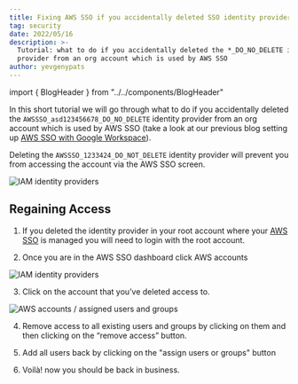 ```yaml
---
title: Fixing AWS SSO if you accidentally deleted SSO identity provider
tag: security
date: 2022/05/16
description: >-
  Tutorial: what to do if you accidentally deleted the *_DO_NO_DELETE identity
  provider from an org account which is used by AWS SSO
author: yevgenypats
---
```


import { BlogHeader } from "../../components/BlogHeader"

<BlogHeader/>


In this short tutorial we will go through what to do if you accidentally deleted the `AWSSSO_asd123456678_DO_NO_DELETE` identity provider from an org account which is used by AWS SSO (take a look at our previous blog setting up [AWS SSO with Google Workspace](https://www.cloudquery.io/blog/aws-sso-tutorial-with-google-workspace-as-an-idp)).

Deleting the `AWSSSO_1233424_DO_NOT_DELETE` identity provider will prevent you from accessing the account via the AWS SSO screen.

![IAM identity providers](/images/blog/aws-sso-if-deleted-sso-identity-provider/iam_screen.png)


## Regaining Access

1. If you deleted the identity provider in your root account where your [AWS SSO](https://aws.amazon.com/single-sign-on/) is managed you will need to login with the root account.

2. Once you are in the AWS SSO dashboard click AWS accounts

![IAM identity providers](/images/blog/aws-sso-if-deleted-sso-identity-provider/aws_accounts.png)

3. Click on the account that you’ve deleted access to.

![AWS accounts / assigned users and groups](/images/blog/aws-sso-if-deleted-sso-identity-provider/assigned_users_and_groups.png)

4. Remove access to all existing users and groups by clicking on them and then clicking on the “remove access” button.
5. Add all users back by clicking on the "assign users or groups" button

6. Voilà! now you should be back in business.
